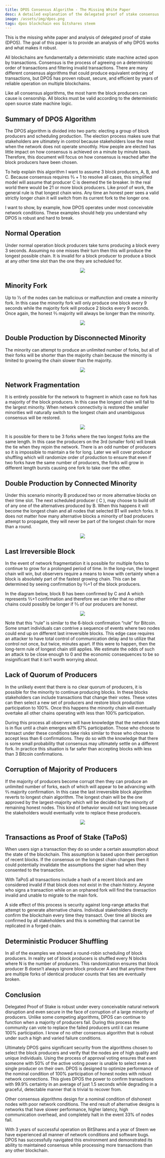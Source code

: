 ```yaml
---
title: DPOS Consensus Algorithm - The Missing White Paper
desc: A detailed explanation of the delegated proof of stake consensus algorithm and why it is robust.
image: /assets/img/dpos.png
tags: dpos blockchain eos bitshares steem
---
```

This is the missing white paper and analysis of delegated proof of stake (DPOS). The goal of this paper is to provide an analysis of why DPOS works and what makes it robust. 

All blockchains are fundamentally a deterministic state machine acted upon by transactions. Consensus is the process of agreeing on a deterministic order of transactions and filtering invalid transactions. There are many different consensus algorithms that could produce equivalent ordering of transactions, but DPOS has proven robust, secure, and efficient by years of reliable operation on multiple blockchains.

Like all consensus algorithms, the most harm the block producers can cause is censorship. All blocks must be valid according to the deterministic open source state machine logic.

## Summary of DPOS Algorithm

The DPOS algorithm is divided into two parts: electing a group of block producers and scheduling production. The election process makes sure that stakeholders are ultimately in control because stakeholders lose the most when the network does not operate smoothly. How people are elected has little impact on how consensus is achieved on a minute by minute basis. Therefore, this document will focus on how consensus is reached after the block producers have been chosen.

To help explain this algorithm I want to assume 3 block producers, A, B, and C. Because consensus requires 2⁄3 + 1 to resolve all cases, this simplified model will assume that producer C is deemed the tie breaker. In the real world there would be 21 or more block producers. Like proof of work, the general rule is that longest chain wins. Any time an honest peer sees a valid strictly longer chain it will switch from its current fork to the longer one.

I want to show, by example, how DPOS operates under most conceivable network conditions. These examples should help you understand why DPOS is robust and hard to break.

## Normal Operation

Under normal operation block producers take turns producing a block every 3 seconds. Assuming no one misses their turn then this will produce the longest possible chain. It is invalid for a block producer to produce a block at any other time slot than the one they are scheduled for.

<center><img src="/assets/img/dpos-normal.png"/></center>

## Minority Fork

Up to 1⁄3 of the nodes can be malicious or malfunction and create a minority fork. In this case the minority fork will only produce one block every 9 seconds while the majority fork will produce 2 blocks every 9 seconds. Once again, the honest 2⁄3 majority will always be longer than the minority.

  
<center><img src="/assets/img/dpos-minority.png"/></center>

## Double Production by Disconnected Minority

The minority can attempt to produce an unlimited number of forks, but all of their forks will be shorter than the majority chain because the minority is limited to growing the chain slower than the majority.

  
<center><img src="/assets/img/dpos-double.png"/></center>

## Network Fragmentation

It is entirely possible for the network to fragment in which case no fork has a majority of the block producers. In this case the longest chain will fall to the largest minority. When network connectivity is restored the smaller minorities will naturally switch to the longest chain and unambiguous consensus will be restored.

  
<center><img src="/assets/img/dpos-fragment.png"/></center>

It is possible for there to be 3 forks where the two longest forks are the same length. In this case the producers on the 3rd (smaller fork) will break the tie when they rejoin the network. There is an odd number of producers so it is impossible to maintain a tie for long. Later we will cover producer shuffling which will randomize order of production to ensure that even if two forks have the same number of producers, the forks will grow in different length bursts causing one fork to take over the other.

## Double Production by Connected Minority

Under this scenario minority B produced two or more alternative blocks on their time slot. The next scheduled producer ( C ), may choose to build off of any one of the alternatives produced by B. When this happens it will become the longest chain and all nodes that selected B1 will switch forks. It does not matter how many alternative blocks a minority of bad producers attempt to propagate, they will never be part of the longest chain for more than a round.

  
<center><img src="/assets/img/dpos-double2.png"/></center>

## Last Irreversible Block

In the event of network fragmentation it is possible for multiple forks to continue to grow for a prolonged period of time. In the long-run, the longest chain will win, but observers require a means to know with certainty when a block is absolutely part of the fastest growing chain. This can be determined by seeing confirmation by 2⁄3+1 of the block producers.

In the diagram below, block B has been confirmed by C and A which represents 2⁄3+1 confirmation and therefore we can infer that no other chains could possibly be longer if 2⁄3 of our producers are honest.

  
<center><img src="/assets/img/dpos-lib.png"/></center>

Note that this “rule” is similar to the 6-block confirmation “rule” for Bitcoin. Some smart individuals can contrive a sequence of events where two nodes could end up on different last irreversible blocks. This edge case requires an attacker to have total control of communication delay and to utilize that control not once, but twice, minutes apart. If this were to happen, then the long-term rule of longest chain still applies. We estimate the odds of such an attack to be close enough to 0 and the economic consequences to be so insignificant that it isn’t worth worrying about.

## Lack of Quorum of Producers

In the unlikely event that there is no clear quorum of producers, it is possible for the minority to continue producing blocks. In these blocks stakeholders can include transactions that change their votes. These votes can then select a new set of producers and restore block production participation to 100%. Once this happens the minority chain will eventually overtake all other chains operating with less than 100% participation.

During this process all observers will have knowledge that the network state is in flux until a chain emerges with 67% participation. Those who choose to transact under these conditions take risks similar to those who choose to accept less than 6 confirmations. They do so with the knowledge that there is some small probability that consensus may ultimately settle on a different fork. In practice this situation is far safer than accepting blocks with less than 3 Bitcoin confirmations.

## Corruption of Majority of Producers

If the majority of producers become corrupt then they can produce an unlimited number of forks, each of which will appear to be advancing with 2⁄3 majority confirmation. In this case the last irreversible block algorithm reverts to longest chain algorithm. The longest chain will be the one approved by the largest-majority which will be decided by the minority of remaining honest nodes. This kind of behavior would not last long because the stakeholders would eventually vote to replace these producers.

  
<center><img src="/assets/img/dpos-corrupt-majority.png"/></center>

## Transactions as Proof of Stake (TaPoS)

When users sign a transaction they do so under a certain assumption about the state of the blockchain. This assumption is based upon their perception of recent blocks. If the consensus on the longest chain changes then it could potentially invalidate the assumptions the signer had when they consented to the transaction.

With TaPoS all transactions include a hash of a recent block and are considered invalid if that block does not exist in the chain history. Anyone who signs a transaction while on an orphaned fork will find the transaction invalid and unable to migrate to the main fork.

A side effect of this process is security against long-range attacks that attempt to generate alternative chains. Individual stakeholders directly confirm the blockchain every time they transact. Over time all blocks are confirmed by all stakeholders and this is something that cannot be replicated in a forged chain.

## Deterministic Producer Shuffling

In all of the examples we showed a round-robin scheduling of block producers. In reality set of block producers is shuffled every N blocks where N is the number of producers. This randomization ensures that block producer B doesn’t always ignore block producer A and that anytime there are multiple forks of identical producer counts that ties are eventually broken.

## Conclusion

Delegated Proof of Stake is robust under every conceivable natural network disruption and even secure in the face of corruption of a large minority of producers. Unlike some competing algorithms, DPOS can continue to function when a majority of producers fail. During this process the community can vote to replace the failed producers until it can resume 100% participation. I know of no other consensus algorithm that is robust under such a high and varied failure conditions.

Ultimately DPOS gains significant security from the algorithms chosen to select the block producers and verify that the nodes are of high quality and unique individuals. Using the process of approval voting ensures that even someone with 50% of the active voting power is unable to select even a single producer on their own. DPOS is designed to optimize performance of the nominal condition of 100% participation of honest nodes with robust network connections. This gives DPOS the power to confirm transactions with 99.9% certainty in an average of just 1.5 seconds while degrading in a graceful, detectable manner that is trivial to recover from.

Other consensus algorithms design for a nominal condition of dishonest nodes with poor network conditions. The end result of alternative designs is networks that have slower performance, higher latency, high communication overhead, and completely halt in the event 33% of nodes fail.

With 3 years of successful operation on BitShares and a year of Steem we have experienced all manner of network conditions and software bugs. DPOS has successfully navigated this environment and demonstrated its ability to maintained consensus while processing more transactions than any other blockchain.
